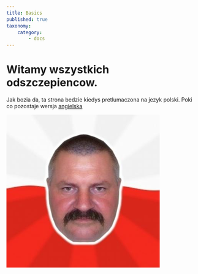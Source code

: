 ```yaml
---
title: Basics
published: true
taxonomy:
    category:
        - docs
---
```


# Witamy wszystkich **odszczepiencow**.

Jak bozia da, ta strona bedzie kiedys pretlumaczona na jezyk polski. Poki co pozostaje wersja [angielska](https://howto.disroot.org/en)




![](pl/disroot_logo.jpg)
